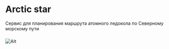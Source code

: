 # Arctic star
Сервис для планирования маршрута атомного ледокола по Северному морскому пути
###
![Alt](https://repobeats.axiom.co/api/embed/756240eaf6742e60b73891b5c1a4f9e3984bb67c.svg "Repobeats analytics image")
